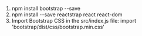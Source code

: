 1. npm install bootstrap --save
2. npm install --save reactstrap react react-dom
3. Import Bootstrap CSS in the src/index.js file: import 'bootstrap/dist/css/bootstrap.min.css'